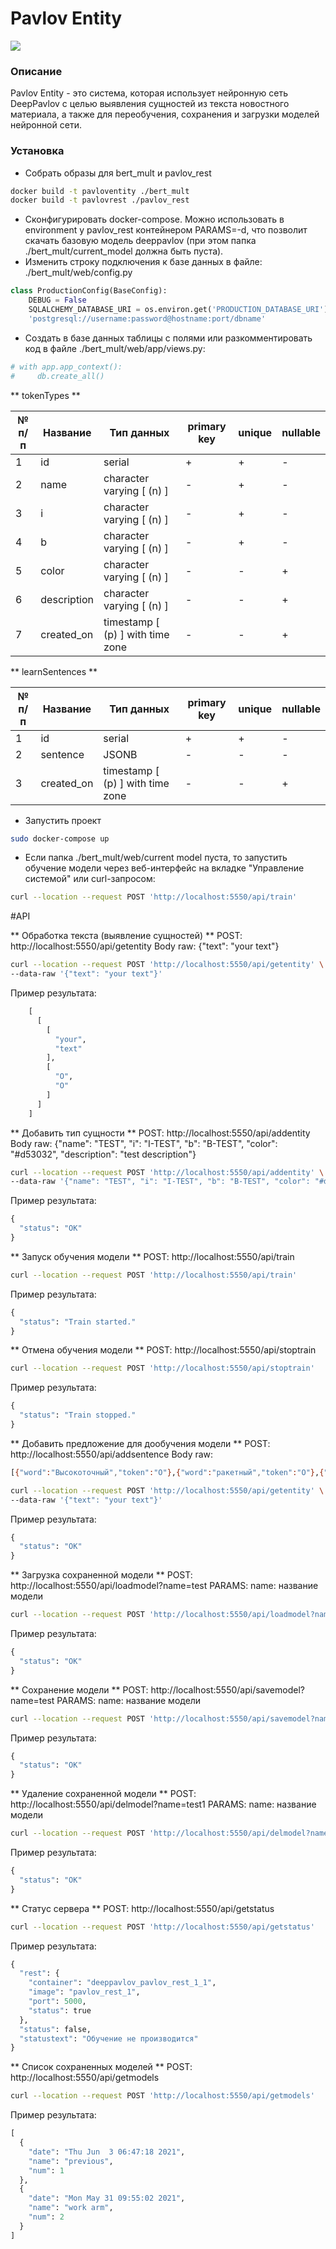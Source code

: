 # Pavlov Entity

![](https://static.tildacdn.com/tild6638-3538-4963-b964-373133313862/_DeepPavlov_-5.png)

### Описание
Pavlov Entity - это система, которая использует нейронную сеть DeepPavlov с целью выявления сущностей из текста новостного материала, а также для переобучения, сохранения и загрузки моделей нейронной сети.

### Установка
                
-  Собрать образы для bert_mult и pavlov_rest
```bash
docker build -t pavloventity ./bert_mult
docker build -t pavlovrest ./pavlov_rest
```
- Сконфигурировать docker-compose. Можно использовать в environment у pavlov_rest контейнером PARAMS=-d, что позволит скачать базовую модель deeppavlov (при этом папка ./bert_mult/current_model должна быть пуста).
- Изменить строку подключения к базе данных в файле:
./bert_mult/web/config.py

```python
class ProductionConfig(BaseConfig):
    DEBUG = False
    SQLALCHEMY_DATABASE_URI = os.environ.get('PRODUCTION_DATABASE_URI') or \
	'postgresql://username:password@hostname:port/dbname'

```
- Создать в базе данных таблицы с полями или разкомментировать код в файле ./bert_mult/web/app/views.py:

```python
# with app.app_context():
#     db.create_all()
```

** tokenTypes **

| № п/п  | Название | Тип данных  | primary key  | unique | nullable  |
| ------------- | ------------- | ------------ | ------------ | ------------ | ------------ |
| 1  | id  | serial  | +  |  + |  - |
| 2  | name  | character varying [ (n) ]  | -  | +  | -  |
| 3  | i  |  character varying [ (n) ] |  - |  + |  - |
| 4  | b  |  character varying [ (n) ] |  - |  + |  - |
| 5  | color | character varying [ (n) ]  | -  | -  | +  |
| 6  | description  | character varying [ (n) ]  |  - | -  | +  |
| 7  | created_on  | timestamp [ (p) ] with time zone  | -  |  - | +  |

** learnSentences **

| № п/п  | Название | Тип данных  | primary key  | unique | nullable  |
| ------------- | ------------- | ------------ | ------------ | ------------ | ------------ |
| 1  | id  | serial  | +  |  + |  - |
| 2  | sentence  | JSONB  | -  | -  | -  |
|  3 | created_on  | timestamp [ (p) ] with time zone  | -  |  - | +  |

- Запустить проект
```bash
sudo docker-compose up
```
- Если папка ./bert_mult/web/current model пуста, то запустить обучение модели через веб-интерфейс на вкладке "Управление системой" или curl-запросом:
```bash
curl --location --request POST 'http://localhost:5550/api/train'
```

#API

** Обработка текста (выявление сущностей) **
POST: http://localhost:5550/api/getentity
Body raw: {"text": "your text"}
```bash
curl --location --request POST 'http://localhost:5550/api/getentity' \
--data-raw '{"text": "your text"}'
```
Пример результата:
```python
    [
      [
        [
          "your",
          "text"
        ],
        [
          "O",
          "O"
        ]
      ]
    ]
```
** Добавить тип сущности **
POST: http://localhost:5550/api/addentity
Body raw: {"name": "TEST", "i": "I-TEST", "b": "B-TEST", "color": "#d53032", "description": "test description"}
```bash
curl --location --request POST 'http://localhost:5550/api/addentity' \
--data-raw '{"name": "TEST", "i": "I-TEST", "b": "B-TEST", "color": "#d53032", "description": "test description"}'
```
Пример результата:
```python
{
  "status": "OK"
}
```
** Запуск обучения модели **
POST: http://localhost:5550/api/train
```bash
curl --location --request POST 'http://localhost:5550/api/train'
```
Пример результата:
```python
{
  "status": "Train started."
}
```
** Отмена обучения модели **
POST: http://localhost:5550/api/stoptrain

```bash
curl --location --request POST 'http://localhost:5550/api/stoptrain'
```
Пример результата:
```python
{
  "status": "Train stopped."
}
```
** Добавить предложение для дообучения модели **
POST: http://localhost:5550/api/addsentence
Body raw:
```bash
[{"word":"Высокоточный","token":"O"},{"word":"ракетный","token":"O"},{"word":"комплекс","token":"O"},{"word":"«Искандер»","token":"ARM"},{"word":"предназначен","token":"O"},{"word":"для","token":"O"},{"word":"уничтожения","token":"O"},{"word":"вражеских","token":"O"},{"word":"средств","token":"O"},{"word":"огневого","token":"O"},{"word":"поражения","token":"O"},{"word":"далеко","token":"O"},{"word":"за","token":"O"},{"word":"линией","token":"O"},{"word":"фронта","token":"O"},{"word":".","token":"O"}]
```
```bash
curl --location --request POST 'http://localhost:5550/api/getentity' \
--data-raw '{"text": "your text"}'
```
Пример результата:
```python
{
  "status": "OK"
}
```
** Загрузка сохраненной модели **
POST: http://localhost:5550/api/loadmodel?name=test
PARAMS: name: название модели

```bash
curl --location --request POST 'http://localhost:5550/api/loadmodel?name=test'
```
Пример результата:
```python
{
  "status": "OK"
}
```

** Сохранение модели **
POST: http://localhost:5550/api/savemodel?name=test
PARAMS: name: название модели

```bash
curl --location --request POST 'http://localhost:5550/api/savemodel?name=test1'
```
Пример результата:
```python
{
  "status": "OK"
}
```

** Удаление сохраненной модели **
POST: http://localhost:5550/api/delmodel?name=test1
PARAMS: name: название модели

```bash
curl --location --request POST 'http://localhost:5550/api/delmodel?name=test1'
```
Пример результата:
```python
{
  "status": "OK"
}
```
** Статус сервера **
POST: http://localhost:5550/api/getstatus
```bash
curl --location --request POST 'http://localhost:5550/api/getstatus'
```
Пример результата:
```python
{
  "rest": {
    "container": "deeppavlov_pavlov_rest_1_1",
    "image": "pavlov_rest_1",
    "port": 5000,
    "status": true
  },
  "status": false,
  "statustext": "Обучение не производится"
}
```
** Список сохраненных моделей **
POST: http://localhost:5550/api/getmodels

```bash
curl --location --request POST 'http://localhost:5550/api/getmodels'
```
Пример результата:
```python
[
  {
    "date": "Thu Jun  3 06:47:18 2021",
    "name": "previous",
    "num": 1
  },
  {
    "date": "Mon May 31 09:55:02 2021",
    "name": "work arm",
    "num": 2
  }
]
```
